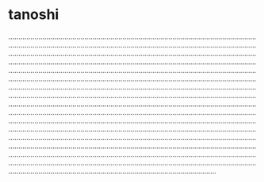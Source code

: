 # tanoshi
........................................................................................................................................................................................................................................................................................................................................................................................................................................................................................................................................................................................................................................................................................................................................................................................................................................................................................................................................................................................................................................................................................................................................................................................................................................................................................................................................................................................................................................................................................................................................................................................................................................................................................................................................................................................................................................................................................................................................................................................................................................................................................................................................................................